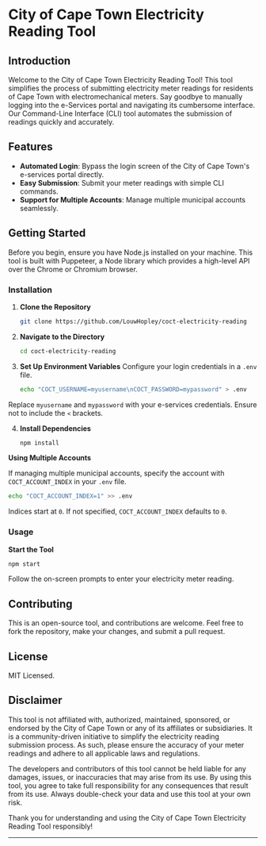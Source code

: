 # City of Cape Town Electricity Reading Tool

## Introduction

Welcome to the City of Cape Town Electricity Reading Tool! This tool simplifies the process of submitting electricity meter readings for residents of Cape Town with electromechanical meters. Say goodbye to manually logging into the e-Services portal and navigating its cumbersome interface. Our Command-Line Interface (CLI) tool automates the submission of readings quickly and accurately.

## Features

- **Automated Login**: Bypass the login screen of the City of Cape Town's e-services portal directly.
- **Easy Submission**: Submit your meter readings with simple CLI commands.
- **Support for Multiple Accounts**: Manage multiple municipal accounts seamlessly.

## Getting Started

Before you begin, ensure you have Node.js installed on your machine. This tool is built with Puppeteer, a Node library which provides a high-level API over the Chrome or Chromium browser.

### Installation

1. **Clone the Repository**

   ```bash
   git clone https://github.com/LouwHopley/coct-electricity-reading
   ```
   
2. **Navigate to the Directory**

   ```bash
   cd coct-electricity-reading
   ```

3. **Set Up Environment Variables**
Configure your login credentials in a `.env` file.

   ```bash
   echo "COCT_USERNAME=myusername\nCOCT_PASSWORD=mypassword" > .env
   ```
Replace `myusername` and `mypassword` with your e-services credentials. Ensure not to include the `<` brackets.

4. **Install Dependencies**

   ```bash
   npm install
   ```

**Using Multiple Accounts**

If managing multiple municipal accounts, specify the account with `COCT_ACCOUNT_INDEX` in your `.env` file.

   ```bash
   echo "COCT_ACCOUNT_INDEX=1" >> .env
   ```

Indices start at `0`. If not specified, `COCT_ACCOUNT_INDEX` defaults to `0`.

### Usage

**Start the Tool**
  
  ```bash
  npm start
  ```

Follow the on-screen prompts to enter your electricity meter reading.

## Contributing
This is an open-source tool, and contributions are welcome. Feel free to fork the repository, make your changes, and submit a pull request.

## License
MIT Licensed.

## Disclaimer

This tool is not affiliated with, authorized, maintained, sponsored, or endorsed by the City of Cape Town or any of its affiliates or subsidiaries. It is a community-driven initiative to simplify the electricity reading submission process. As such, please ensure the accuracy of your meter readings and adhere to all applicable laws and regulations.

The developers and contributors of this tool cannot be held liable for any damages, issues, or inaccuracies that may arise from its use. By using this tool, you agree to take full responsibility for any consequences that result from its use. Always double-check your data and use this tool at your own risk.

Thank you for understanding and using the City of Cape Town Electricity Reading Tool responsibly!

---------
